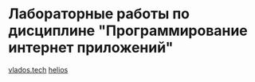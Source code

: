 # Лабораторные работы по дисциплине "Программирование интернет приложений"
[vlados.tech](http://vlados.tech)
[helios](https://se.ifmo.ru/~s283990/pip/index.php)
